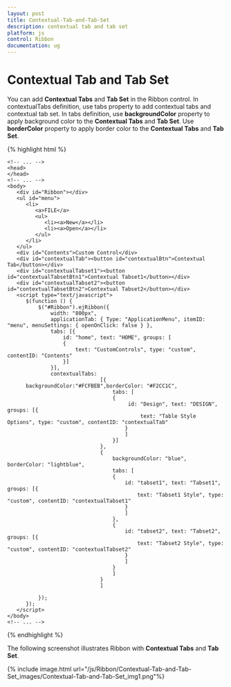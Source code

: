 ```yaml
---
layout: post
title: Contextual-Tab-and-Tab-Set
description: contextual tab and tab set
platform: js
control: Ribbon
documentation: ug
---
```


# Contextual Tab and Tab Set

You can add **Contextual Tabs** and **Tab Set** in the Ribbon control. In contextualTabs definition, use tabs property to add contextual tabs and contextual tab set. In tabs definition, use **backgroundColor** property to apply background color to the **Contextual Tabs** and **Tab Set**. Use **borderColor** property to apply border color to the **Contextual Tabs** and **Tab Set**.

{% highlight html %}

    <!-- ... -->
    <head>
    </head>
    <!-- ... -->
    <body>
       <div id="Ribbon"></div>
       <ul id="menu">
          <li>
             <a>FILE</a>
             <ul>
                <li><a>New</a></li>
                <li><a>Open</a></li>
             </ul>
          </li>
       </ul>
       <div id="Contents">Custom Control</div>
       <div id="contextualTab"><button id="contextualBtn">Contextual Tab</button></div>
       <div id="contextualTabset1"><button id="contextualTabsetBtn1">Contextual Tabset1</button></div>
       <div id="contextualTabset2"><button id="contextualTabsetBtn2">Contextual Tabset2</button></div>
       <script type="text/javascript">
          $(function () {
              $("#Ribbon").ejRibbon({
                  width: "800px",
                  applicationTab: { Type: "ApplicationMenu", itemID: "menu", menuSettings: { openOnClick: false } },
                  tabs: [{
                      id: "home", text: "HOME", groups: [
                      {
                          text: "CustomControls", type: "custom", contentID: "Contents"
                      }]
                  }],
                  contextualTabs:
                                  [{
          backgroundColor:"#FCFBEB",borderColor: "#F2CC1C",
                                      tabs: [
                                      {
                                           id: "Design", text: "DESIGN", groups: [{
                                               text: "Table Style Options", type: "custom", contentID: "contextualTab"
                                          }
                                          ]
                                      }]
                                  },
                                  {
                                      backgroundColor: "blue", borderColor: "lightblue",
                                      tabs: [
                                      {
                                          id: "tabset1", text: "Tabset1", groups: [{
                                              text: "Tabset1 Style", type: "custom", contentID: "contextualTabset1"
                                          }
                                          ]
                                      },
                                      {
                                          id: "tabset2", text: "Tabset2", groups: [{
                                              text: "Tabset2 Style", type: "custom", contentID: "contextualTabset2"
                                          }
                                          ]
                                      }
                                      ]
                                  }
                                  ]
          
              });
          });
       </script>
    </body>
    <!-- ... -->

{% endhighlight %}

The following screenshot illustrates Ribbon with **Contextual Tabs** and **Tab Set**.

{% include image.html url="/js/Ribbon/Contextual-Tab-and-Tab-Set_images/Contextual-Tab-and-Tab-Set_img1.png"%}

